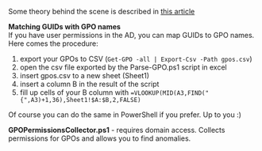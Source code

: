 Some theory behind the scene is described in [this article](https://medium.com/@grzegorztworek/gpo-group-policy-object-is-one-of-the-most-useful-features-of-the-windows-ecosystem-73b6eeab812)

**Matching GUIDs with GPO names** <br>
If you have user permissions in the AD, you can map GUIDs to GPO names. Here comes the procedure:
1. export your GPOs to CSV (`Get-GPO -all | Export-Csv -Path gpos.csv`)
2. open the csv file exported by the Parse-GPO.ps1 script in excel
3. insert gpos.csv to a new sheet (Sheet1)
4. insert a column B in the result of the script
5. fill up cells of your B column with `=VLOOKUP(MID(A3,FIND("{",A3)+1,36),Sheet1!$A:$B,2,FALSE)`

Of course you can do the same in PowerShell if you prefer. Up to you :)

**GPOPermissionsCollector.ps1** - requires domain access. Collects permissions for GPOs and allows you to find anomalies.
